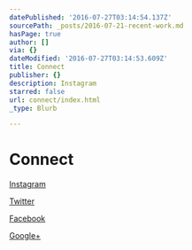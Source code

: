 ```yaml
---
datePublished: '2016-07-27T03:14:54.137Z'
sourcePath: _posts/2016-07-21-recent-work.md
hasPage: true
author: []
via: {}
dateModified: '2016-07-27T03:14:53.609Z'
title: Connect
publisher: {}
description: Instagram
starred: false
url: connect/index.html
_type: Blurb

---
```

# Connect

[Instagram][0]

[Twitter][1]

[Facebook][2]

[Google+][3]

[0]: https://www.instagram.com/stu_coston/?hl=en "instagram"
[1]: https://twitter.com/stucoston "twitter"
[2]: https://www.facebook.com/stu.coston "facebook"
[3]: https://plus.google.com/u/0/118271467680079337115 "Google+"
